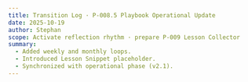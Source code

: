 ```yaml
---
title: Transition Log · P-008.5 Playbook Operational Update
date: 2025-10-19
author: Stephan
scope: Activate reflection rhythm · prepare P-009 Lesson Collector
summary:
  - Added weekly and monthly loops.
  - Introduced Lesson Snippet placeholder.
  - Synchronized with operational phase (v2.1).
---
```

